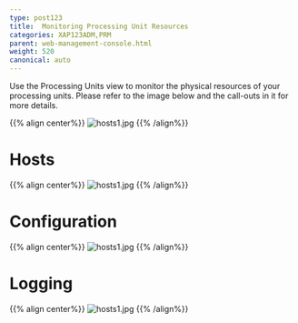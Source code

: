 ```yaml
---
type: post123
title:  Monitoring Processing Unit Resources
categories: XAP123ADM,PRM
parent: web-management-console.html
weight: 520
canonical: auto
---
```





Use the Processing Units view to monitor the physical resources of your processing units. Please refer to the image below and the call-outs in it for more details.


{{% align center%}}
![hosts1.jpg](/attachment_files/web-console/pu1.jpg)
{{% /align%}}


# Hosts

{{% align center%}}
![hosts1.jpg](/attachment_files/web-console/pu2.jpg)
{{% /align%}}


# Configuration

{{% align center%}}
![hosts1.jpg](/attachment_files/web-console/pu3.jpg)
{{% /align%}}


# Logging

{{% align center%}}
![hosts1.jpg](/attachment_files/web-console/pu4.jpg)
{{% /align%}}





